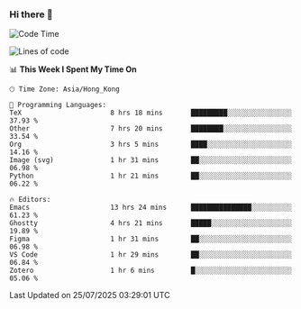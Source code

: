 ### Hi there 👋

<!--
**nicehiro/nicehiro** is a ✨ _special_ ✨ repository because its `README.md` (this file) appears on your GitHub profile.

Here are some ideas to get you started:

- 🔭 I’m currently working on ...
- 🌱 I’m currently learning ...
- 👯 I’m looking to collaborate on ...
- 🤔 I’m looking for help with ...
- 💬 Ask me about ...
- 📫 How to reach me: ...
- 😄 Pronouns: ...
- ⚡ Fun fact: ...
-->

<!--START_SECTION:waka-->
![Code Time](http://img.shields.io/badge/Code%20Time-837%20hrs%2035%20mins-blue)

![Lines of code](https://img.shields.io/badge/From%20Hello%20World%20I%27ve%20Written-1.7%20million%20lines%20of%20code-blue)

📊 **This Week I Spent My Time On** 

```text
🕑︎ Time Zone: Asia/Hong_Kong

💬 Programming Languages: 
TeX                      8 hrs 18 mins       █████████░░░░░░░░░░░░░░░░   37.93 % 
Other                    7 hrs 20 mins       ████████░░░░░░░░░░░░░░░░░   33.54 % 
Org                      3 hrs 5 mins        ████░░░░░░░░░░░░░░░░░░░░░   14.16 % 
Image (svg)              1 hr 31 mins        ██░░░░░░░░░░░░░░░░░░░░░░░   06.98 % 
Python                   1 hr 21 mins        ██░░░░░░░░░░░░░░░░░░░░░░░   06.22 % 

🔥 Editors: 
Emacs                    13 hrs 24 mins      ███████████████░░░░░░░░░░   61.23 % 
Ghostty                  4 hrs 21 mins       █████░░░░░░░░░░░░░░░░░░░░   19.89 % 
Figma                    1 hr 31 mins        ██░░░░░░░░░░░░░░░░░░░░░░░   06.98 % 
VS Code                  1 hr 29 mins        ██░░░░░░░░░░░░░░░░░░░░░░░   06.84 % 
Zotero                   1 hr 6 mins         █░░░░░░░░░░░░░░░░░░░░░░░░   05.06 % 
```


 Last Updated on 25/07/2025 03:29:01 UTC
<!--END_SECTION:waka-->
